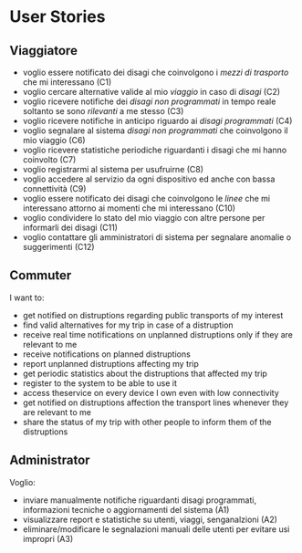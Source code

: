 # User Stories

## Viaggiatore

* voglio essere notificato dei disagi che coinvolgono i *mezzi di trasporto* che mi interessano (C1)
* voglio cercare alternative valide al mio *viaggio* in caso di *disagi* (C2)
* voglio ricevere notifiche dei *disagi non programmati* in tempo reale soltanto se sono *rilevanti* a me stesso (C3)
* voglio ricevere notifiche in anticipo riguardo ai *disagi programmati* (C4)
* voglio segnalare al sistema *disagi non programmati* che coinvolgono il mio viaggio (C6)
* voglio ricevere statistiche periodiche riguardanti i disagi che mi hanno coinvolto (C7)
* voglio registrarmi al sistema per usufruirne (C8)
* voglio accedere al servizio da ogni dispositivo ed anche con bassa connettività (C9)
* voglio essere notificato dei disagi che coinvolgono le *linee* che mi interessano attorno ai momenti che mi  interessano (C10)
* voglio condividere lo stato del mio viaggio con altre persone per informarli dei disagi (C11)
* voglio contattare gli amministratori di sistema per segnalare anomalie o suggerimenti (C12)


## Commuter

I want to:

* get notified on distruptions regarding public transports of my interest
* find valid alternatives for my trip in case of a distruption
* receive real time notifications on unplanned distruptions only if they are relevant to me
* receive notifications on planned distruptions 
* report unplanned distruptions affecting my trip
* get periodic statistics about the distruptions that affected my trip
* register to the system to be able to use it
* access theservice on every device I own even with low connectivity
* get notified on distruptions affection the transport lines whenever they are relevant to me
* share the status of my trip with other people to inform them of the distruptions


## Administrator

Voglio:

* inviare manualmente notifiche riguardanti disagi programmati, informazioni tecniche o aggiornamenti del sistema (A1)
* visualizzare report e statistiche su utenti, viaggi, senganalzioni (A2)
* eliminare/modificare le segnalazioni manuali delle utenti per evitare usi impropri (A3)
